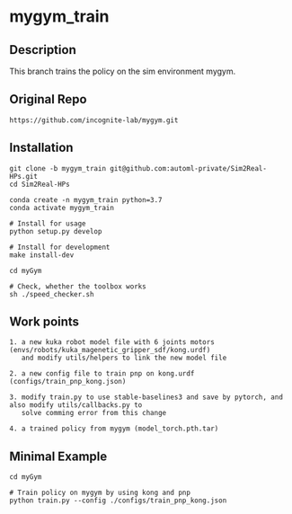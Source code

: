 # mygym_train


## Description
This branch trains the policy on the sim environment mygym.


## Original Repo
```
https://github.com/incognite-lab/mygym.git
```


## Installation
```
git clone -b mygym_train git@github.com:automl-private/Sim2Real-HPs.git
cd Sim2Real-HPs

conda create -n mygym_train python=3.7
conda activate mygym_train

# Install for usage
python setup.py develop

# Install for development
make install-dev

cd myGym

# Check, whether the toolbox works
sh ./speed_checker.sh
```


## Work points
```
1. a new kuka robot model file with 6 joints motors (envs/robots/kuka_magenetic_gripper_sdf/kong.urdf)
   and modify utils/helpers to link the new model file

2. a new config file to train pnp on kong.urdf (configs/train_pnp_kong.json)

3. modify train.py to use stable-baselines3 and save by pytorch, and also modify utils/callbacks.py to 
   solve comming error from this change

4. a trained policy from mygym (model_torch.pth.tar)
```


## Minimal Example
```
cd myGym

# Train policy on mygym by using kong and pnp
python train.py --config ./configs/train_pnp_kong.json
```

